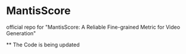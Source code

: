 # MantisScore
official repo for "MantisScore: A Reliable Fine-grained Metric for Video Generation"

** The Code is being updated